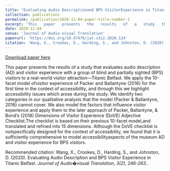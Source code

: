 ```yaml
---
title: "Evaluating Audio Descriptionand BPS VisitorExperience in Titanic Belfast"
collection: publications
permalink: /publication/2020-12-04-paper-title-number-1
excerpt: 'This   paper   presents   the   results   of   a   study   that   evaluates   audio description  (AD)  and  visitor  experience  with  a  group  of  blind  and partially sighted (BPS) visitors to a real-world visitor attraction—Titanic Belfast. We apply the 10-facet model ofvisitor experience of Packer and Ballantyne  (2016) for  the  first  time  in  the  context  of  accessibility,  and through  this  we  highlight  accessibility  issues  which  arose  during  the study.  We  identify  two  categories  in  our  qualitative  analysis  that  the model  (Packer  &amp;  Ballantyne,  2016)  cannot  cover.  We  also  model  the factors  that  influence  visitor  experience  and  apply  them  to  the  later approach of Packer, Ballantyne, &amp; Bond’s (2018) Dimensions of Visitor Experience  (DoVE)  Adjective  Checklist.The checklist  is  based  on  their previous    10-facet    model,and   translated    and    refined    into    15 dimensions. Although the DoVE checklist is notspecifically designed for the    context    of    accessibility,    we    found    that    it    is    sufficiently comprehensive  to  model  accessibilityaspects  of  the  museum  AD  and visitor experience for BPS visitors.'
date: 2020-12-04
venue: 'Journal of Audio-visual Translation'
paperurl: 'https://doi.org/10.47476/jat.v3i2.2020.124'
citation: 'Wang, X., Crookes, D., Harding, S., and Johnston, D. (2020). Evaluating Audio Description and BPS Visitor Experience in Titanic Belfast. <i>Journal of Audio�visual Translation, 3(2), 246-263.</i>.'
---
```


<a href='https://doi.org/10.47476/jat.v3i2.2020.124'>Download paper here</a>

This   paper   presents   the   results   of   a   study   that   evaluates   audio description  (AD)  and  visitor  experience  with  a  group  of  blind  and partially sighted (BPS) visitors to a real-world visitor attraction—Titanic Belfast. We apply the 10-facet model ofvisitor experience of Packer and Ballantyne  (2016) for  the  first  time  in  the  context  of  accessibility,  and through  this  we  highlight  accessibility  issues  which  arose  during  the study.  We  identify  two  categories  in  our  qualitative  analysis  that  the model  (Packer  &amp;  Ballantyne,  2016)  cannot  cover.  We  also  model  the factors  that  influence  visitor  experience  and  apply  them  to  the  later approach of Packer, Ballantyne, &amp; Bond’s (2018) Dimensions of Visitor Experience  (DoVE)  Adjective  Checklist.The checklist  is  based  on  their previous    10-facet    model,and   translated    and    refined    into    15 dimensions. Although the DoVE checklist is notspecifically designed for the    context    of    accessibility,    we    found    that    it    is    sufficiently comprehensive  to  model  accessibilityaspects  of  the  museum  AD  and visitor experience for BPS visitors.

Recommended citation: Wang, X., Crookes, D., Harding, S., and Johnston, D. (2020). Evaluating Audio Description and BPS Visitor Experience in Titanic Belfast. <i>Journal of Audio�visual Translation, 3(2), 246-263.</i>.